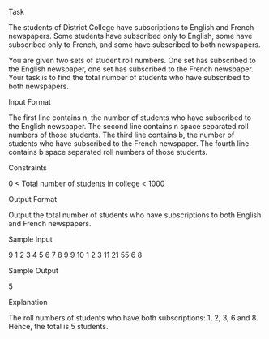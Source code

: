 Task

The students of District College have subscriptions to English and French newspapers. Some students have subscribed only to English, some have subscribed only to French, and some have subscribed to both newspapers.

You are given two sets of student roll numbers. One set has subscribed to the English newspaper, one set has subscribed to the French newspaper. Your task is to find the total number of students who have subscribed to both newspapers.

Input Format

The first line contains n, the number of students who have subscribed to the English newspaper.
The second line contains n space separated roll numbers of those students.
The third line contains b, the number of students who have subscribed to the French newspaper.
The fourth line contains b space separated roll numbers of those students.

Constraints

0 < Total number of students in college < 1000

Output Format

Output the total number of students who have subscriptions to both English and French newspapers.

Sample Input

9
1 2 3 4 5 6 7 8 9
9
10 1 2 3 11 21 55 6 8

Sample Output

5

Explanation

The roll numbers of students who have both subscriptions:
1, 2, 3, 6 and 8.
Hence, the total is 5 students.